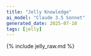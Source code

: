 ```yaml
---
title: "Jelly Knowledge"
ai_model: "Claude 3.5 Sonnet"
generated_date: 2025-07-10
tags: [jelly]
---
```


{% include jelly_raw.md %}
